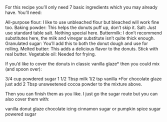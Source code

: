 For this recipe you’ll only need 7 basic ingredients which you may already have. You’ll need:

All-purpose flour: I like to use unbleached flour but bleached will work fine too.
Baking powder: This helps the donuts puff up, don’t skip it.
Salt: Just use standard table salt. Nothing special here.
Buttermilk: I don’t recommend substitutes here, the milk and vinegar substitute isn’t quite thick enough.
Granulated sugar: You’ll add this to both the donut dough and use for rolling.
Melted butter: This adds a delicious flavor to the donuts. Stick with real butter.
Vegetable oil: Needed for frying.

If you’d like to cover the donuts in classic vanilla glaze* then you could mix (and spoon over):

3/4 cup powdered sugar
1 1/2 Tbsp milk
1/2 tsp vanilla
*For chocolate glaze just add 2 Tbsp unsweetened cocoa powder to the mixture above.

Then you can finish them as you like. I just go the sugar route but you can also cover them with:

vanilla donut glaze
chocolate icing
cinnamon sugar or pumpkin spice sugar
powered sugar